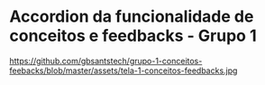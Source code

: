 # Accordion da funcionalidade de conceitos e feedbacks - Grupo 1

https://github.com/gbsantstech/grupo-1-conceitos-feebacks/blob/master/assets/tela-1-conceitos-feedbacks.jpg
